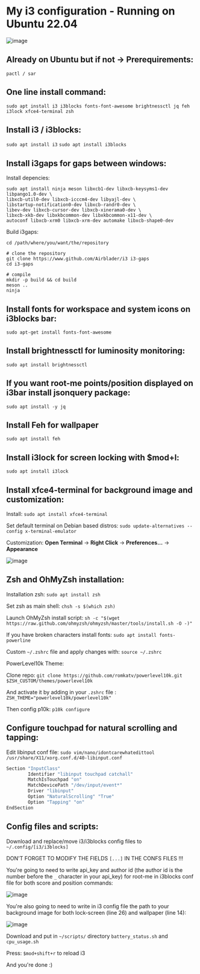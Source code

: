 # My i3 configuration - Running on Ubuntu 22.04

![image](https://github.com/s4tb0y/i3_conf/assets/85163610/1c1b544d-69a5-4f10-a405-ef8916715880)


## Already on Ubuntu but if not -> Prerequirements:
`pactl / sar`

## One line install command:
`sudo apt install i3 i3blocks fonts-font-awesome brightnessctl jq feh i3lock xfce4-terminal zsh`

## Install i3 / i3blocks:
`sudo apt install i3`
`sudo apt install i3blocks`

## Install i3gaps for gaps between windows:
Install depencies:

```
sudo apt install ninja meson libxcb1-dev libxcb-keysyms1-dev libpango1.0-dev \
libxcb-util0-dev libxcb-icccm4-dev libyajl-dev \
libstartup-notification0-dev libxcb-randr0-dev \
libev-dev libxcb-cursor-dev libxcb-xinerama0-dev \
libxcb-xkb-dev libxkbcommon-dev libxkbcommon-x11-dev \
autoconf libxcb-xrm0 libxcb-xrm-dev automake libxcb-shape0-dev
```

Build i3gaps:

```
cd /path/where/you/want/the/repository

# clone the repository
git clone https://www.github.com/Airblader/i3 i3-gaps
cd i3-gaps

# compile
mkdir -p build && cd build
meson ..
ninja
```

## Install fonts for workspace and system icons on i3blocks bar:
`sudo apt-get install fonts-font-awesome`

## Install brightnessctl for luminosity monitoring:
`sudo apt install brightnessctl`

## If you want root-me points/position displayed on i3bar install jsonquery package:
`sudo apt install -y jq`

## Install Feh for wallpaper
`sudo apt install feh`

## Install i3lock for screen locking with $mod+l:
`sudo apt install i3lock`

## Install xfce4-terminal for background image and customization:
Install: 
`sudo apt install xfce4-terminal`

Set default terminal on Debian based distros: `sudo update-alternatives --config x-terminal-emulator`

Customization: **Open Terminal** -> **Right Click** -> **Preferences...** -> **Appearance**

![image](https://github.com/s4tb0y/i3_conf/assets/85163610/aa2f07cb-f838-4c94-95d9-e520b4b7d69e)

## Zsh and OhMyZsh installation:
Installation zsh:
`sudo apt install zsh`

Set zsh as main shell:
`chsh -s $(which zsh)`

Launch OhMyZsh install script: `sh -c "$(wget https://raw.github.com/ohmyzsh/ohmyzsh/master/tools/install.sh -O -)"`

If you have broken characters install fonts: `sudo apt install fonts-powerline`

Custom `~/.zshrc` file and apply changes with: `source ~/.zshrc`

PowerLevel10k Theme:

Clone repo: `git clone https://github.com/romkatv/powerlevel10k.git $ZSH_CUSTOM/themes/powerlevel10k`

And activate it by adding in your `.zshrc` file : `ZSH_THEME="powerlevel10k/powerlevel10k"`

Then config p10k: `p10k configure`

## Configure touchpad for natural scrolling and tapping:
Edit libinput conf file:
`sudo vim/nano/idontcarewhatedittool /usr/share/X11/xorg.conf.d/40-libinput.conf`
```bash
Section "InputClass"
        Identifier "libinput touchpad catchall"
        MatchIsTouchpad "on"
        MatchDevicePath "/dev/input/event*"
        Driver "libinput"
        Option "NaturalScrolling" "True"
        Option "Tapping" "on"
EndSection
```

## Config files and scripts:
Download and replace/move i3/i3blocks config files to `~/.config/[i3/i3blocks]`

DON'T FORGET TO MODIFY THE FIELDS `[...]` IN THE CONFS FILES !!!

You're going to need to write api_key and author id (the author id is the number before the `_` character in your api_key) for root-me in i3blocks conf file for both score and position commands:

![image](https://github.com/s4tb0y/i3_conf/assets/85163610/bf4d3211-e72e-43ea-bf75-7e1a291fbcc8)


You're also going to need to write in i3 config file the path to your background image for both lock-screen (line 26) and wallpaper (line 14):

![image](https://github.com/s4tb0y/i3_conf/assets/85163610/0d1fa845-4823-4690-82c8-c238fffc27cc)


Download and put in `~/scripts/` directory `battery_status.sh` and `cpu_usage.sh` 

Press: `$mod+shift+r` to reload i3

And you're done :)

